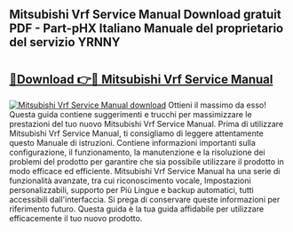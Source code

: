 ## Mitsubishi Vrf Service Manual Download gratuit PDF - Part-pHX Italiano Manuale del proprietario del servizio YRNNY

# <h2><a href="http://dfecp4.blite.top/?on=Mitsubishi+Vrf+Service+Manual">🔗Download 👉🔴 Mitsubishi Vrf Service Manual</a></h2>

[![Mitsubishi Vrf Service Manual download](https://i.imgur.com/lujVjoI.png)](http://dfecp4.blite.top/?on=Mitsubishi+Vrf+Service+Manual)
Ottieni il massimo da esso! Questa guida contiene suggerimenti e trucchi per massimizzare le prestazioni del tuo nuovo Mitsubishi Vrf Service Manual. Prima di utilizzare Mitsubishi Vrf Service Manual, ti consigliamo di leggere attentamente questo Manuale di istruzioni. Contiene informazioni importanti sulla configurazione, il funzionamento, la manutenzione e la risoluzione dei problemi del prodotto per garantire che sia possibile utilizzare il prodotto in modo efficace ed efficiente. Mitsubishi Vrf Service Manual ha una serie di funzionalità avanzate, tra cui riconoscimento vocale, Impostazioni personalizzabili, supporto per Più Lingue e backup automatici, tutti accessibili dall'interfaccia. Si prega di conservare queste informazioni per riferimento futuro. Questa guida è la tua guida affidabile per utilizzare efficacemente il tuo nuovo prodotto.
